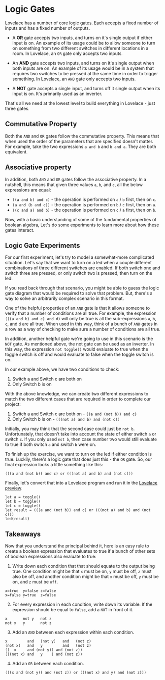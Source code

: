 # Logic Gates

Lovelace has a number of core logic gates. Each accepts a fixed number of inputs and has a fixed
number of outputs.

- A **OR** gate accepts two inputs, and turns on it's single output if either input is on. An
  example of its usage could be to allow someone to turn on something from two different switches in
  different locations in a room. In Lovelace, an `OR` gate only accepts two inputs.

- An **AND** gate accepts two inputs, and turns on it's single output when both inputs are on. An
  example of its usage would be in a system that requires two switches to be pressed at the same
  time in order to trigger something. In Lovelace, an `AND` gate only accepts two inputs.

- A **NOT** gate accepts a single input, and turns off it single output when its input is on. It's
  primarily used as an inverter.

That's all we need at the lowest level to build everything in Lovelace - just three gates.

## Commutative Property

Both the `AND` and `OR` gates follow the commutative property. This means that when used the order
of the parameters that are specified doesn't matter. For example, take the two expressions `a and b`
and `b and a`. They are both equivalent.

## Associative property

In addition, both `AND` and `OR` gates follow the associative property. In a nutshell, this means
that given three values `a`, `b`, and `c`, all the below expressions are equal:

- `((a and b) and c)` - the operation is performed on `a` / `b` first, then on `c`.
- `(a and (b and c))` - the operation is performed on `b` / `c` first, then on `a`.
- `((c and a) and b)` - the operation is performed on `c` / `a` first, then on `b`.

Now, with a basic understanding of some of the fundamental properties of boolean algebra, Let's do
some experiments to learn more about how these gates interact.

## Logic Gate Experiments

For our first experiment, let's try to model a somewhat-more complicated situation. Let's say that
we want to turn on a led when a couple different combinations of three different switches are
enabled. If both switch one and switch three are pressed, or only switch two is pressed, then turn
on the led.

If you read back through that scenario, you might be able to guess the logic gate diagram that would
be required to solve that problem. But, there's a way to solve an arbitrarily complex scenario in
this format.

One of the helpful properties of an `AND` gate is that it allows someone to verify that a number of
conditions are all true. For example, the expression `(((a and b) and c) and d)` will only be true
is all the sub-expressions `a`, `b`, `c`, and `d` are all true. When used in this way, think of a
bunch of `AND` gates in a row as a way of checking to make sure a number of conditions are all true.

In addition, another helpful gate we're going to use in this scenario is the `NOT` gate. As
mentioned above, the not gate can be used as an inverter. In this way, the expression `not toggle()`
would evaluate to true when the toggle switch is off and would evaluate to false when the toggle
switch is on.

In our example above, we have two conditions to check:
1. Switch a and Switch c are both on
2. Only Switch b is on

With the above knowledge, we can create two different expressions to match the two different cases
that are required in order to complete our project:
1. Switch a and Switch c are both on - `((a and (not b)) and c)`
2. Only Switch b is on - `(((not a) and b) and (not c))`

Initially, you may think that the second case could just be `not b`. Unfortunately, that
doesn't take into account the state of either switch `a` or switch `c`. If you only used `not b`,
then case number two would still evaluate to true if both switch `a` and switch `b` were on.

To finish up the exercise, we want to turn on the led if either condition is true. Luckily, there's
a logic gate that does just this - the `OR` gate. So, our final expression looks a little something
like this:

```
(((a and (not b)) and c) or (((not a) and b) and (not c)))
```

Finally, let's convert that into a Lovelace program and run it in the [Lovelace
preview](https://lovelace-preview.surge.sh):
```
let a = toggle()
let b = toggle()
let c = toggle()
let result = (((a and (not b)) and c) or (((not a) and b) and (not c)))
led(result)
```


## Takeaways
Now that you understand the principal behind it, here is an easy rule to create a boolean expression
that evaluates to true if a bunch of other sets of boolean expressions also evaluate to true:

1. Write down each condition that that should equate to the output being true. One condition might
   be that `x` must be on, `y` must be off, `z` must also be off, and another condition might be
   that `x` must be off, `y` must be on, and `z` must be `off`.

```
x=true  y=false z=false
x=false y=true  z=false
```

2. For every expression in each condition, write down its variable. If the expression should be
   equal to `false`, add a `NOT` in front of it.

```
x       not y   not z
not x   y       not z
```

3. Add an `AND` between each expression within each condition.

```
x         and   (not y)   and   (not z)
(not x)   and   y         and   (not z)
((  x     and (not y)) and (not z))
(((not x) and   y    ) and (not z))
```

4. Add an `OR` between each condition.

```
(((x and (not y)) and (not z)) or (((not x) and y) and (not z)))
```
